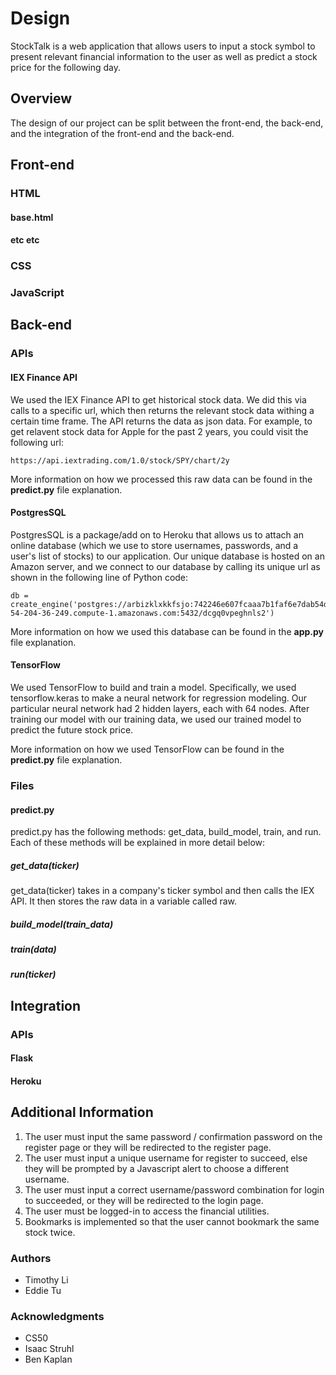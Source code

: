 # Design

StockTalk is a web application that allows users to input a stock symbol to present relevant financial information to the user as well as predict a stock price for the following day.

## Overview

The design of our project can be split between the front-end, the back-end, and the integration of the front-end and the back-end.  

## Front-end

### HTML

#### base.html

#### etc etc

### CSS

####

### JavaScript

####


## Back-end

### APIs

#### IEX Finance API

We used the IEX Finance API to get historical stock data. We did this via calls to a specific url, which then returns the relevant stock data withing a certain time frame.  The API returns the data as json data. For example, to get relavent stock data for Apple for the past 2 years, you could visit the following url:

```
https://api.iextrading.com/1.0/stock/SPY/chart/2y
```

More information on how we processed this raw data can be found in the **predict.py** file explanation.

#### PostgresSQL

PostgresSQL is a package/add on to Heroku that allows us to attach an online database (which we use to store usernames, passwords, and a user's list of stocks) to our application. Our unique database is hosted on an Amazon server, and we connect to our database by calling its unique url as shown in the following line of Python code:

```
db = create_engine('postgres://arbizklxkkfsjo:742246e607fcaaa7b1faf6e7dab54d082f551bd9abeeb3e51a4ef19dd3cca5bb@ec2-54-204-36-249.compute-1.amazonaws.com:5432/dcgq0vpeghnls2')
```

More information on how we used this database can be found in the **app.py** file explanation.

#### TensorFlow

We used TensorFlow to build and train a model. Specifically, we used tensorflow.keras to make a neural network for regression modeling. Our particular neural network had 2 hidden layers, each with 64 nodes. After training our model with our training data, we used our trained model to predict the future stock price.

More information on how we used TensorFlow can be found in the **predict.py** file explanation.

### Files

#### predict.py

predict.py has the following methods: get_data, build_model, train, and run. Each of these methods will be explained in more detail below:

##### get_data(ticker)

get_data(ticker) takes in a company's ticker symbol and then calls the IEX API. It then stores the raw data in a variable called raw. 

##### build_model(train_data)

##### train(data)

##### run(ticker)


## Integration

### APIs

#### Flask

#### Heroku

## Additional Information

1. The user must input the same password / confirmation password on the register page or they will be redirected to the register page.
2. The user must input a unique username for register to succeed, else they will be prompted by a Javascript alert to choose a different username.
3. The user must input a correct username/password combination for login to succeeded, or they will be redirected to the login page.
4. The user must be logged-in to access the financial utilities.
5. Bookmarks is implemented so that the user cannot bookmark the same stock twice.

### Authors

* Timothy Li
* Eddie Tu

### Acknowledgments

* CS50
* Isaac Struhl
* Ben Kaplan
